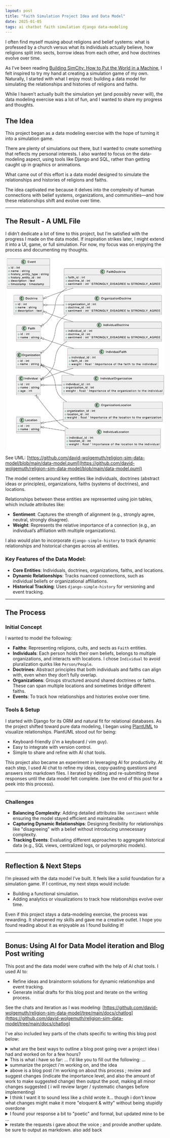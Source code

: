```yaml
---
layout: post
title: "Faith Simulation Project Idea and Data Model"
date: 2025-01-05
tags: ai chatbot faith simulation django data-modeling
---
```


I often find myself musing about religions and belief systems: what is professed by a church versus what its individuals actually believe, how religions split into sects, borrow ideas from each other, and how doctrines evolve over time.

As I’ve been reading [Building SimCity: How to Put the World in a Machine](https://direct.mit.edu/books/monograph/5791/Building-SimCityHow-to-Put-the-World-in-a-Machine), I felt inspired to try my hand at creating a simulation game of my own. Naturally, I started with what I enjoy most: building a data model for simulating the relationships and histories of religions and faiths.

While I haven’t actually built the simulation yet (and possibly never will), the data modeling exercise was a lot of fun, and I wanted to share my progress and thoughts.

## The Idea

This project began as a data modeling exercise with the hope of turning it into a simulation game.

There are plenty of simulations out there, but I wanted to create something that reflects my personal interests. I also wanted to focus on the data-modeling aspect, using tools like Django and SQL, rather than getting caught up in graphics or animations.

What came out of this effort is a data model designed to simulate the relationships and histories of religions and faiths.

The idea captivated me because it delves into the complexity of human connections with belief systems, organizations, and communities—and how these relationships shift and evolve over time.

---

## The Result - A UML File

I didn’t dedicate a lot of time to this project, but I’m satisfied with the progress I made on the data model. If inspiration strikes later, I might extend it into a UI, game, or full simulation. For now, my focus was on enjoying the process and documenting my thoughts.

![UML Diagram](/assets/images/faith_simulation_data_model.png)

See UML: [https://github.com/david-wolgemuth/religion-sim-data-model/blob/main/data-model.puml](https://github.com/david-wolgemuth/religion-sim-data-model/blob/main/data-model.puml)

The model centers around key entities like individuals, doctrines (abstract ideas or principles), organizations, faiths (systems of doctrines), and locations.

Relationships between these entities are represented using join tables, which include attributes like:
- **Sentiment**: Captures the strength of alignment (e.g., strongly agree, neutral, strongly disagree).
- **Weight**: Represents the relative importance of a connection (e.g., an individual’s affiliation with multiple organizations).

I also would plan to incorporate `django-simple-history` to track dynamic relationships and historical changes across all entities.

### Key Features of the Data Model:
- **Core Entities**: Individuals, doctrines, organizations, faiths, and locations.
- **Dynamic Relationships**: Tracks nuanced connections, such as individual beliefs or organizational affiliations.
- **Historical Tracking**: Uses `django-simple-history` for versioning and event tracking.

---

## The Process

### Initial Concept

I wanted to model the following:

- **Faiths**: Representing religions, cults, and sects as `Faith` entities.
- **Individuals**: Each person holds their own beliefs, belongs to multiple organizations, and interacts with locations. I chose `Individual` to avoid pluralization quirks like `Person/People`.
- **Doctrines**: Abstract principles that both individuals and faiths can align with, even when they don’t fully overlap.
- **Organizations**: Groups structured around shared doctrines or faiths. These can span multiple locations and sometimes bridge different faiths.
- **Events**: To track how relationships and histories evolve over time.

### Tools & Setup

I started with Django for its ORM and natural fit for relational databases. As the project shifted toward pure data modeling, I began using [PlantUML](https://plantuml.com/) to visualize relationships. PlantUML stood out for being:
- Keyboard-friendly (i'm a keyboard / vim guy).
- Easy to integrate with version control.
- Simple to share and refine with AI chat tools.

This project also became an experiment in leveraging AI for productivity. At each step, I used AI chat to refine my ideas, copy-pasting questions and answers into markdown files. I iterated by editing and re-submitting these responses until the data model felt complete.  (see the end of this post for a peek into this process).

---

### Challenges

- **Balancing Complexity**: Adding detailed attributes like `sentiment` while ensuring the model stayed efficient and maintainable.
- **Capturing Dynamic Relationships**: Designing flexibility for relationships like "disagreeing" with a belief without introducing unnecessary complexity.
- **Tracking Events**: Evaluating different approaches to aggregate historical data (e.g., SQL views, centralized logs, or polymorphic models).

---

## Reflection & Next Steps

I’m pleased with the data model I’ve built. It feels like a solid foundation for a simulation game. If I continue, my next steps would include:
- Building a functional simulation.
- Adding analytics or visualizations to track how relationships evolve over time.

Even if this project stays a data-modeling exercise, the process was rewarding. It sharpened my skills and gave me a creative outlet. I hope you found reading about it as enjoyable as I found building it!

---

## Bonus: Using AI for Data Model iteration and Blog Post writing

This post and the data model were crafted with the help of AI chat tools. I used AI to:

- Refine ideas and brainstorm solutions for dynamic relationships and event tracking.
- Generate initial drafts for this blog post and iterate on the writing process.

See the chats and iteration as I was modeling: [https://github.com/david-wolgemuth/religion-sim-data-model/tree/main/docs/chatlog](https://github.com/david-wolgemuth/religion-sim-data-model/tree/main/docs/chatlog)

I've also included key parts of the chats specific to writing this blog post below:

<details>
<summary>what are the best ways to outline a blog post going over a project idea i had and worked on for a few hours?</summary>

Outlining a blog post about a project idea you had and worked on for a few hours should balance personal storytelling with actionable insights. Here’s a structured approach to outline your post:

1. Introduction
    •	Hook: Start with an engaging question, anecdote, or statement that connects the reader to your inspiration for the project.
    •	Context: Briefly describe the origin of the idea. What inspired you to start this project?
    •	Preview: Give a quick overview of what the post will cover (e.g., the idea, how you tackled it, challenges, results, and takeaways).

2. The Idea
    •	What: Describe the idea in detail. What problem does it aim to solve, or what opportunity does it explore?
    •	Why: Explain why you found this idea compelling. Why was it worth a few hours of your time?
    •	Scope: Define the limits you set for yourself in this project.

3. The Process
    •	Tools & Setup: Mention the tools, frameworks, or resources you used and why you chose them.
    •	Steps Taken: Outline the major steps you followed to bring the idea to life.
    •	Example:
    1.	Brainstormed features.
    2.	Created a quick prototype.
    3.	Tested functionality.
    •	Challenges: Highlight any roadblocks or surprising discoveries along the way.
    •	Time Spent: Briefly discuss how much time you dedicated and how you managed it.

4. The Result
    •	Outcome: Share what you built, even if it’s incomplete or a proof of concept.
    •	Demo or Visuals: If possible, include screenshots, code snippets, or even a short video to show off your work.
    •	Unexpected Insights: Talk about anything you learned or realized that wasn’t part of the original plan.

5. Reflection
    •	What Worked: Discuss what went well and what you’re proud of.
    •	What Didn’t: Be honest about the limitations or aspects that didn’t meet your expectations.
    •	Lessons Learned: Share the takeaways that could help others attempting similar projects.

6. Next Steps
    •	Future Possibilities: If you were to expand this project, what would you add or change?
    •	Opportunities for Others: Invite readers to contribute, improve, or adapt the idea.

7. Conclusion
    •	Recap: Summarize the journey in one or two sentences.
    •	Call to Action: Encourage readers to try something similar, share feedback, or discuss related ideas.

8. Optional Extras
    •	Links: Provide links to tools, repositories, or resources you mentioned.
    •	Code: Include a GitHub link or embed code snippets for readers to explore.
    •	Credits: Acknowledge any resources or inspirations.

This structure ensures your blog post is engaging, informative, and useful for readers while showcasing your creativity and effort.

</details>


<details>
    <summary>This is what i have so far: ... I'd like you to fill out the following: ...</summary>

The Process

Tools & Setup
	•	Tools:
	•	Django: Chosen for its robust ORM, which simplifies data modeling and relationship management.
	•	django-simple-history: Selected for tracking historical changes in model data, allowing for versioning and audits.
	•	PlantUML: Used for creating clear and concise UML diagrams to visualize the data model and relationships.
	•	Python: Core programming language for the backend due to familiarity and its synergy with Django.
	•	PostgreSQL: Database chosen for its support of advanced features like JSON fields and views, enabling flexible queries.
	•	MIT Press Book on SimCity: Inspiration for structuring complex simulations and dynamic systems.

Steps Taken
	1.	Brainstormed Features:
	•	Identified key entities (e.g., individuals, doctrines, organizations, faiths, locations) and their relationships.
	•	Discussed the need for attributes like sentiment and weight in join tables to capture dynamic relationships.
	2.	Designed Initial Data Model:
	•	Created UML diagrams to visualize core entities and their relationships.
	•	Focused on simplicity and flexibility, keeping attributes to a minimum in the early stages.
	3.	Integrated Historical Tracking:
	•	Chose django-simple-history for tracking changes and ensuring data integrity over time.
	•	Discussed options for centralized change logs across all models.
	4.	Explored Unified Event Tracking:
	•	Considered various methods (SQL views, centralized logging tables, dynamic aggregation) for aggregating history across models.
	5.	Refined the Model:
	•	Iteratively updated the data model based on feedback and discussions, balancing complexity and scalability.
	•	Added join table attributes like sentiment and weight to enrich relationships.

Challenges
	•	Complexity vs. Simplicity: Struggled to balance a flexible model with the simplicity needed for efficient queries and management.
	•	Event Tracking: Debated multiple approaches (e.g., SQL views, polymorphic tables) to create a unified history log across models, each with its pros and cons.
	•	Dynamic Relationships: Capturing nuanced relationships (e.g., individual sentiment toward doctrines) while avoiding redundancy was a key challenge.
	•	Inspiration from SimCity: Translating ideas from the book into practical design choices required careful thought about scalability and realism.

Time Spent
	•	Brainstorming and Research: ~3 hours, including reading and exploring simulation-based inspirations.
	•	Data Modeling: ~4-5 hours, iterating through different designs and UML diagrams.
	•	Historical Tracking Discussions: ~2 hours, evaluating tools and strategies for tracking changes across models.
	•	Total Time: ~10-12 hours so far, spread over several sessions to allow for iterative refinement and reflection.

Time management was guided by prioritizing clear deliverables for each session (e.g., finalize entities, test historical tracking).

</details>


<details>
    <summary>summarize the project i'm working on, and the idea</summary>

The Idea
	•	What: This project is a data modeling and tracking system for simulating relationships and histories in a religion or faith-based context. The model includes entities such as individuals, doctrines (abstract ideas or principles), organizations, faiths (systems of doctrines), and locations. Relationships between these entities are expressed using join tables, allowing for attributes like sentiment (e.g., strongly agree/disagree) or weight (e.g., importance). The project aims to track dynamic relationships, sentiments, and historical changes across all entities, leveraging tools like django-simple-history for versioning and centralized logging for unified insights into changes across all models.
	•	Why: The idea is compelling because it explores the complexity of human relationships with belief systems, organizations, and communities, and how these evolve over time. This is particularly relevant for creating simulations, games, or research tools where faith and societal structures play a central role. The project offers a unique intersection of data modeling, historical tracking, and behavioral simulation, making it an exciting technical challenge.
	•	Scope: The focus is on designing a flexible, scalable data model that prioritizes:
	•	Key entities (individuals, doctrines, organizations, faiths, locations).
	•	Dynamic relationships (e.g., individual alignment with doctrines, organizational affiliation).
	•	Historical tracking of changes across entities using django-simple-history.
	•	A unified way to view all historical changes across the system, either via SQL views, a centralized logging table, or dynamic aggregation in the application layer. Visualizations, UI/UX, and advanced analytics are out of scope for now.

</details>


<details>
    <summary>above is a blog post i'm working on about this process ; review and suggest changes (indicate the importance level, and also the amount of work to make suggested change) then output the post, making all minor changes suggested ( i will review larger / systematic changes before implementing)</summary>

Introduction
	1.	Clarify Hook (Medium Importance, Low Effort):
	•	Add a specific engaging hook to draw the reader in. Example: “Have you ever wondered how religions and belief systems evolve over time? What if you could simulate that complexity in a digital world?”
	•	Reason: The current introduction is engaging but could use a stronger hook.
	2.	Combine Context and Preview (Low Importance, Low Effort):
	•	Streamline by briefly mentioning what the project is and previewing the post’s structure earlier.

The Idea
	3.	Consolidate Repeated Mentions of SimCity Book (Low Importance, Low Effort):
	•	The book is mentioned twice in quick succession. Combine into one reference for conciseness.
	•	Example: “Inspired by Building SimCity: How to Put the World in a Machine, I wanted to build a simulation game.”

The Process
	4.	Expand Tools Section (Medium Importance, Medium Effort):
	•	Add brief context for django-simple-history, PlantUML, and why they were chosen, as they are central to the project.
	•	Reason: This gives non-technical readers more understanding of the tools used.
	5.	Clarify Challenges (High Importance, Medium Effort):
	•	Explain “complexity vs. simplicity” and “dynamic relationships” with examples (e.g., balancing detailed attributes like sentiment with query performance).

The Result
	6.	Visual Representation (High Importance, Medium Effort):
	•	Add a placeholder or description for the PlantUML diagram since the visual element is emphasized in the post but missing from the draft.
	7.	Explain Join Table Benefits (Medium Importance, Medium Effort):
	•	Add a brief explanation of why join tables with sentiment and weight fields are crucial. For example: “This approach ensures flexibility in modeling complex relationships while keeping the data normalized.”

Reflection & Next Steps
	8.	Add Specific Reflection (Low Importance, Low Effort):
	•	Reflect on a specific insight gained or a skill honed during the project.
	•	Example: “This exercise improved my ability to model abstract concepts in a relational database.”

............

Summary of Changes Made
	•	Added a stronger hook in the introduction.
	•	Consolidated duplicate mentions of the SimCity book.
	•	Clarified why certain tools were chosen.
	•	Highlighted join table benefits and their role in the data model.
	•	Improved readability and flow in the “Challenges” and “Reflection” sections.

</details>

<details>
<summary>I think I want it to sound less like a child wrote it... though i don't know what changes might make it more "eloquent & witty" without being stupidly overdone</summary>

... (I should note - ended up way to eloquent, and I ripped a bunch out that it had added) ...

Key Changes Made:
	1.	Revised Sentence Structure:
	•	Added rhythm and flow to the first paragraph, connecting ideas more seamlessly.
	2.	Replaced Informality:
	•	Changed “While I have not actually built the simulation yet (and possibly never will)” to “Though the simulation itself remains theoretical.”
	3.	Added Subtle Wit:
	•	Phrased “faith and doubt, unity and divergence” to evoke a poetic tone without being overdone.
	4.	Streamlined:
	•	Simplified transitions to make the text feel more concise and polished.

</details>

<details>
<summary>I found your response a bit to "poetic" and formal, but updated mine to be ...</summary>

Key Adjustments:
	1.	Improved Flow:
	•	Adjusted “borrow ideas from each others” to “borrow ideas from each other” for grammar and smoother reading.
	•	Combined the second paragraph for clarity and streamlined transitions between reading SimCity and working on the project.
	2.	Removed Parentheses from “Possibly Never Will”:
	•	Replaced with a more fluid phrasing to keep the tone casual but polished.
	3.	Polished Grammar:
	•	Capitalized “I” in “While i have not actually built.”
	•	Used “versus” instead of “vs” for consistency with the tone.

</details>


<details>
<summary>restate the requests i gave about the voice ; and provide another update.  be sure to output as markdown.  also add back</summary>

</details>
